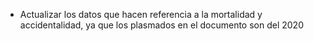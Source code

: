 - Actualizar los datos que hacen referencia a la mortalidad y accidentalidad, ya que los plasmados en el documento son del 2020
